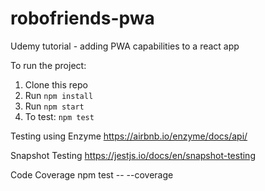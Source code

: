 # robofriends-pwa
Udemy tutorial - adding PWA capabilities to a react app

To run the project:

1. Clone this repo
2. Run `npm install`
3. Run `npm start`
4. To test: `npm test`



Testing using Enzyme
https://airbnb.io/enzyme/docs/api/

Snapshot Testing
https://jestjs.io/docs/en/snapshot-testing

Code Coverage
npm test -- --coverage
